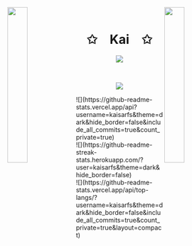 <img align="left" src="https://user-images.githubusercontent.com/65187002/144930161-2f783401-8d27-4fdf-a2f7-cc0ba32f1f1f.gif" width="30%" style="display:inline;"><img align="right" src="https://user-images.githubusercontent.com/65187002/144930161-2f783401-8d27-4fdf-a2f7-cc0ba32f1f1f.gif" width="30%" style="display:inline;">
<br>
<p align="center">
    <h1 align="center">✩&emsp;Kai&emsp;✩</h1>
</p>
<p align="center">
    <img src="https://readme-typing-svg.herokuapp.com/?lines=Yoooooooooooooooo;Welcome+to+my+profile!;Have+a+look+around!&font=Fira%20Code&color=%23D62F79&center=true&width=280&height=50">
</p>
<br>
<p align="center">
    <img id="preview" src="https://komarev.com/ghpvc/?username=drknzz&color=grey">
</p>
![](https://github-readme-stats.vercel.app/api?username=kaisarfs&theme=dark&hide_border=false&include_all_commits=true&count_private=true)<br/>
![](https://github-readme-streak-stats.herokuapp.com/?user=kaisarfs&theme=dark&hide_border=false)<br/>
![](https://github-readme-stats.vercel.app/api/top-langs/?username=kaisarfs&theme=dark&hide_border=false&include_all_commits=true&count_private=true&layout=compact)
</p>

